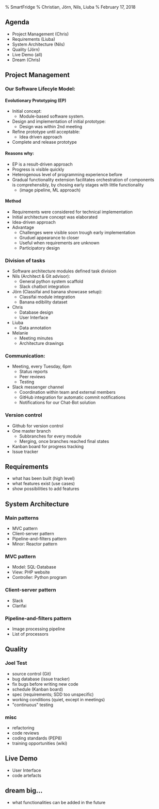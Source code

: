 % SmartFridge
% Christian, Jörn, Nils, Liuba
% February 17, 2018

## Agenda

- Project Management (Chris)
- Requirements (Liuba)
- System Architecture (Nils)
- Quality (Jörn)
- Live Demo (all)
- Dream (Chris)

## Project Management
### Our Software Lifecyle Model:
#### Evolutionary Prototyping (EP)
- Initial concept:
    - Module-based software system.
- Design and implementation of initial prototype:
    - Design was within 2nd meeting
- Refine prototype until acceptable:
    - Idea driven approach
- Complete and release prototype	
#### Reasons why:
- EP is a result-driven approach
- Progress is visible quickly
- Heterogenous level of programming experience before
- Gradual functionality extension facilitates orchestration of components is comprehensibly, by chosing early stages with little functionality
    - (image pipeline, ML approach) 
#### Method
- Requirements were considered for technical implementation
- Initial architecture concept was elaborated
- Idea-driven approach
- Advantage
    - Challenges were visible soon trough early implementation
    - Gruduel appearance to closer
    - Useful when requirements are unknown
    - Participatory design
### Division of tasks
- Software architecture modules defined task division
- Nils (Architect & Git advisor):
    - General python system scaffold
    - Slack chatbot integration
- Jörn (Classifai and banana showcase setup):
    - Classifai module integration
    - Banana edibility dataset
- Chris
    - Database design
    - User Interface
- Liuba
    - Data annotation
- Melanie
    - Meeting minutes
    - Architecture drawings
### Communication:
- Meeting, every Tuesday, 6pm
    - Status reports
    - Peer reviews
    - Testing
- Slack messenger channel
    - Coordination within team and external members
    - GitHub integration for automatic commit notifications
    - Notifications for our Chat-Bot solution
### Version control
- Github for version control
- One master branch
    - Subbranches for every module
    - Merging, once branches reached final states
- Kanban board for progress tracking
- Issue tracker

## Requirements

- what has been built (high level)
- what features exist (use cases)
- show possibilities to add features


## System Architecture

### Main patterns
- MVC pattern
- Client-server pattern
- Pipeline-and-filters pattern
- Minor: Reactor pattern

### MVC pattern
- Model: SQL-Database
- View: PHP website
- Controller: Python program

### Client-server pattern
- Slack
- Clarifai

### Pipeline-and-filters pattern
- Image processing pipeline
- List of processors


## Quality

### Joel Test
- source control (Git)
- bug database (issue tracker)
- fix bugs before writing new code
- schedule (Kanban board)
- spec (requirements; SDD too unspecific)
- working conditions (quiet, except in meetings)
- "continuous" testing


### misc
- refactoring
- code reviews
- coding standards (PEP8)
- training opportunities (wiki)


## Live Demo

- User Interface
- code artefacts


## dream big...

- what functionalities can be added in the future
